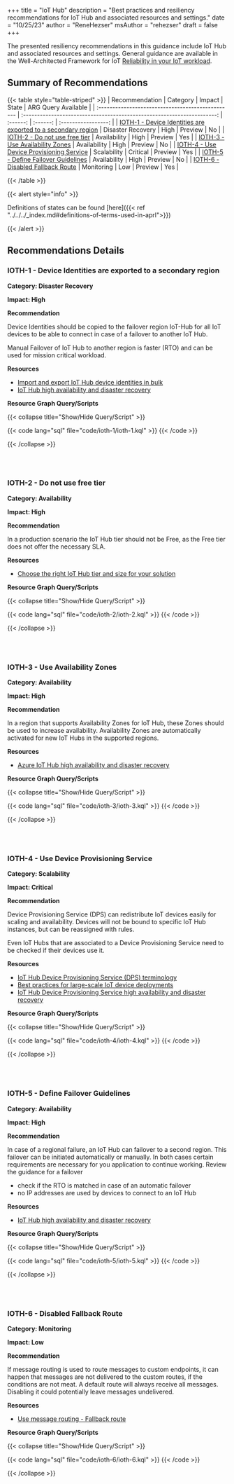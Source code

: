 +++
title = "IoT Hub"
description = "Best practices and resiliency recommendations for IoT Hub and associated resources and settings."
date = "10/25/23"
author = "ReneHezser"
msAuthor = "rehezser"
draft = false
+++

The presented resiliency recommendations in this guidance include IoT Hub and associated resources and settings. General guidance are available in the Well-Architected Framework for IoT [Reliability in your IoT workload](https://learn.microsoft.com/en-us/azure/well-architected/iot/iot-reliability).

## Summary of Recommendations

{{< table style="table-striped" >}}
| Recommendation                                    |  Category                                                               |  Impact         |  State            | ARG Query Available |
| :------------------------------------------------ | :---------------------------------------------------------------------: | :------:        | :------:          | :-----------------: |
| [IOTH-1 - Device Identities are exported to a secondary region](#ioth-1---device-identities-are-exported-to-a-secondary-region) | Disaster Recovery | High | Preview  |         No         |
| [IOTH-2 - Do not use free tier](#ioth-2---do-not-use-free-tier) | Availability | High | Preview  |         Yes          |
| [IOTH-3 - Use Availability Zones](#ioth-3---use-availability-zones) | Availability | High | Preview  |         No          |
| [IOTH-4 - Use Device Provisioning Service](#ioth-4---use-device-provisioning-service) | Scalability | Critical | Preview  |         Yes          |
| [IOTH-5 - Define Failover Guidelines](#ioth-5---define-failover-guidelines) | Availability | High | Preview  |         No          |
| [IOTH-6 - Disabled Fallback Route](#ioth-6---disabled-fallback-route) | Monitoring | Low | Preview  |         Yes          |

{{< /table >}}

{{< alert style="info" >}}

Definitions of states can be found [here]({{< ref "../../../_index.md#definitions-of-terms-used-in-aprl">}})

{{< /alert >}}

## Recommendations Details

### IOTH-1 - Device Identities are exported to a secondary region

**Category: Disaster Recovery**

**Impact: High**

**Recommendation**

Device Identities should be copied to the failover region IoT-Hub for all IoT devices to be able to connect in case of a failover to another IoT Hub.

Manual Failover of IoT Hub to another region is faster (RTO) and can be used for mission critical workload.

**Resources**

- [Import and export IoT Hub device identities in bulk](https://learn.microsoft.com/en-us/azure/iot-hub/iot-hub-bulk-identity-mgmt)
- [IoT Hub high availability and disaster recovery](https://learn.microsoft.com/en-us/azure/iot-hub/iot-hub-ha-dr#manual-failover)

**Resource Graph Query/Scripts**

{{< collapse title="Show/Hide Query/Script" >}}

{{< code lang="sql" file="code/ioth-1/ioth-1.kql" >}} {{< /code >}}

{{< /collapse >}}

<br><br>

### IOTH-2 - Do not use free tier

**Category: Availability**

**Impact: High**

**Recommendation**

In a production scenario the IoT Hub tier should not be Free, as the Free tier does not offer the necessary SLA.

**Resources**

- [Choose the right IoT Hub tier and size for your solution](https://learn.microsoft.com/en-us/azure/iot-hub/iot-hub-scaling)

**Resource Graph Query/Scripts**

{{< collapse title="Show/Hide Query/Script" >}}

{{< code lang="sql" file="code/ioth-2/ioth-2.kql" >}} {{< /code >}}

{{< /collapse >}}

<br><br>

### IOTH-3 - Use Availability Zones

**Category: Availability**

**Impact: High**

**Recommendation**

In a region that supports Availability Zones for IoT Hub, these Zones should be used to increase availability. Availability Zones are automatically activated for new IoT Hubs in the supported regions.

**Resources**

- [Azure IoT Hub high availability and disaster recovery](https://learn.microsoft.com/en-us/azure/iot-hub/iot-hub-ha-dr#availability-zones)

**Resource Graph Query/Scripts**

{{< collapse title="Show/Hide Query/Script" >}}

{{< code lang="sql" file="code/ioth-3/ioth-3.kql" >}} {{< /code >}}

{{< /collapse >}}

<br><br>

### IOTH-4 - Use Device Provisioning Service

**Category: Scalability**

**Impact: Critical**

**Recommendation**

Device Provisioning Service (DPS) can redistribute IoT devices easily for scaling and availability. Devices will not be bound to specific IoT Hub instances, but can be reassigned with rules.

Even IoT Hubs that are associated to a Device Provisioning Service need to be checked if their devices use it.

**Resources**

- [IoT Hub Device Provisioning Service (DPS) terminology](https://learn.microsoft.com/en-us/azure/iot-dps/concepts-service)
- [Best practices for large-scale IoT device deployments](https://learn.microsoft.com/en-us/azure/iot-dps/concepts-deploy-at-scale)
- [IoT Hub Device Provisioning Service high availability and disaster recovery](https://learn.microsoft.com/en-us/azure/iot-dps/iot-dps-ha-dr)

**Resource Graph Query/Scripts**

{{< collapse title="Show/Hide Query/Script" >}}

{{< code lang="sql" file="code/ioth-4/ioth-4.kql" >}} {{< /code >}}

{{< /collapse >}}

<br><br>

### IOTH-5 - Define Failover Guidelines

**Category: Availability**

**Impact: High**

**Recommendation**

In case of a regional failure, an IoT Hub can failover to a second region. This failover can be initiated automatically or manually. In both cases certain requirements are necessary for you application to continue working. Review the guidance for a failover

- check if the RTO is matched in case of an automatic failover
- no IP addresses are used by devices to connect to an IoT Hub

**Resources**

- [IoT Hub high availability and disaster recovery](https://learn.microsoft.com/en-us/azure/iot-hub/iot-hub-ha-dr)

**Resource Graph Query/Scripts**

{{< collapse title="Show/Hide Query/Script" >}}

{{< code lang="sql" file="code/ioth-5/ioth-5.kql" >}} {{< /code >}}

{{< /collapse >}}

<br><br>

### IOTH-6 - Disabled Fallback Route

**Category: Monitoring**

**Impact: Low**

**Recommendation**

If message routing is used to route messages to custom endpoints, it can happen that messages are not delivered to the custom routes, if the conditions are not meat. A default route will always receive all messages. Disabling it could potentially leave messages undelivered.

**Resources**

- [Use message routing - Fallback route](https://learn.microsoft.com/en-us/azure/iot-hub/iot-hub-devguide-messages-d2c#fallback-route)

**Resource Graph Query/Scripts**

{{< collapse title="Show/Hide Query/Script" >}}

{{< code lang="sql" file="code/ioth-6/ioth-6.kql" >}} {{< /code >}}

{{< /collapse >}}

<br><br>
